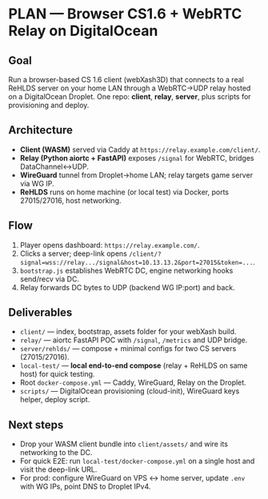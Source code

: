 # PLAN — Browser CS1.6 + WebRTC Relay on DigitalOcean

## Goal
Run a browser-based CS 1.6 client (webXash3D) that connects to a real ReHLDS server on your home LAN through a WebRTC→UDP relay hosted on a DigitalOcean Droplet. One repo: **client**, **relay**, **server**, plus scripts for provisioning and deploy.

## Architecture
- **Client (WASM)** served via Caddy at `https://relay.example.com/client/`.
- **Relay (Python aiortc + FastAPI)** exposes `/signal` for WebRTC, bridges DataChannel↔UDP.
- **WireGuard** tunnel from Droplet→home LAN; relay targets game server via WG IP.
- **ReHLDS** runs on home machine (or local test) via Docker, ports 27015/27016, host networking.

## Flow
1) Player opens dashboard: `https://relay.example.com/`.
2) Clicks a server; deep-link opens `/client/?signal=wss://relay.../signal&host=10.13.13.2&port=27015&token=...`.
3) `bootstrap.js` establishes WebRTC DC, engine networking hooks send/recv via DC.
4) Relay forwards DC bytes to UDP (backend WG IP:port) and back.

## Deliverables
- `client/` — index, bootstrap, assets folder for your webXash build.
- `relay/` — aiortc FastAPI POC with `/signal`, `/metrics` and UDP bridge.
- `server/rehlds/` — compose + minimal configs for two CS servers (27015/27016).
- `local-test/` — **local end-to-end compose** (relay + ReHLDS on same host) for quick testing.
- Root `docker-compose.yml` — Caddy, WireGuard, Relay on the Droplet.
- `scripts/` — DigitalOcean provisioning (cloud-init), WireGuard keys helper, deploy script.

## Next steps
- Drop your WASM client bundle into `client/assets/` and wire its networking to the DC.
- For quick E2E: run `local-test/docker-compose.yml` on a single host and visit the deep-link URL.
- For prod: configure WireGuard on VPS ↔ home server, update `.env` with WG IPs, point DNS to Droplet IPv4.

